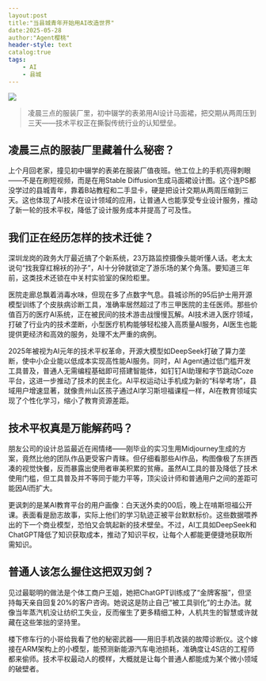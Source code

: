 ```yaml
---
layout:post
title:"当县城青年开始用AI改造世界"
date:2025-05-28 
author:"Agent樱桃"
header-style: text
catalog:true
tags:
    - AI
    - 县城
---
```

![](https://images.pexels.com/photos/6153354/pexels-photo-6153354.jpeg?auto=compress&cs=tinysrgb&w=1200)

>凌晨三点的服装厂里，初中辍学的表弟用AI设计马面裙，把交期从两周压到三天——技术平权正在撕裂传统行业的认知壁垒。

## 凌晨三点的服装厂里藏着什么秘密？

上个月回老家，撞见初中辍学的表弟在服装厂值夜班。他工位上的手机亮得刺眼——不是在刷短视频，而是在用Stable Diffusion生成马面裙设计图。这个连PS都没学过的县城青年，靠着B站教程和二手显卡，硬是把设计交期从两周压缩到三天。这也体现了AI技术在设计领域的应用，让普通人也能享受专业设计服务，推动了新一轮的技术平权，降低了设计服务成本并提高了可及性。

## 我们正在经历怎样的技术迁徙？

深圳龙岗的政务大厅最近搞了个新系统，23万路监控摄像头能听懂人话。老太太说句“找我穿红棉袄的孙子”，AI十分钟就锁定了游乐场的某个角落。要知道三年前，这类技术还锁在中关村实验室的保险柜里。

医院走廊总飘着消毒水味，但现在多了点数字气息。县城诊所的95后护士用开源模型训练了个皮肤病诊断工具，准确率居然超过了市三甲医院的主任医师。那些价值百万的医疗AI系统，正在被民间的技术游击战慢慢瓦解。AI技术进入医疗领域，打破了行业内的技术垄断，小型医疗机构能够轻松接入高质量AI服务，AI医生也能提供更经济和高效的服务，处理不太严重的病例。

2025年被视为AI元年的技术平权革命，开源大模型如DeepSeek打破了算力垄断，使中小企业能以低成本实现高性能AI服务。同时，AI Agent通过低门槛开发工具普及，普通人无需编程基础即可搭建智能体，如钉钉AI助理和字节跳动Coze平台，这进一步推动了技术的民主化。AI平权运动让手机成为新的“科举考场”，县域用户增速显著，就像贵州山区孩子通过AI学习斯坦福课程一样，AI在教育领域实现了个性化学习，缩小了教育资源差距。

## 技术平权真是万能解药吗？

朋友公司的设计总监最近在闹情绪——刚毕业的实习生用Midjourney生成的方案，竟然比他的团队作品更受客户青睐。但仔细看那些AI作品，构图像极了东拼西凑的视觉快餐，反而暴露出使用者审美积累的贫瘠。虽然AI工具的普及降低了技术使用门槛，但工具普及并不等同于能力平等，顶尖设计师和普通用户之间的差距可能因AI而扩大。

更讽刺的是某AI教育平台的用户画像：白天送外卖的00后，晚上在啃斯坦福公开课。表面看是励志故事，实际上他们的学习轨迹正被平台默默标价。这些数据喂养出的下一个商业模型，恐怕又会筑起新的技术壁垒。不过，AI工具如DeepSeek和ChatGPT降低了知识获取成本，推动了知识平权，让每个人都能更便捷地获取所需知识。

## 普通人该怎么握住这把双刃剑？

见过最聪明的做法是个体工商户王姐，她把ChatGPT训练成了“金牌客服”，但坚持每天亲自回复20%的客户咨询。她说这是防止自己“被工具驯化”的土办法。就像当年蒸汽机没让纺织工失业，反而催生了更多精细工种，人机共生的智慧或许就藏在这些笨拙的坚持里。

楼下修车行的小哥给我看了他的秘密武器——用旧手机改装的故障诊断仪。这个嫁接在ARM架构上的小模型，能预测新能源汽车电池损耗，准确度让4S店的工程师都来偷师。技术平权最动人的模样，大概就是让每个普通人都能成为某个微小领域的破壁者。
